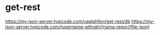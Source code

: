 # get-rest
https://my-json-server.typicode.com/yaelahferr/get-rest/db 
https://my-json-server.typicode.com/(username-github)/(nama-repo)/(file-json)
